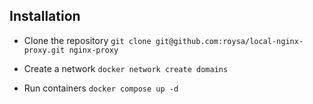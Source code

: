## Installation

- Clone the repository `git clone git@github.com:roysa/local-nginx-proxy.git nginx-proxy`

- Create a network `docker network create domains`

- Run containers `docker compose up -d`
